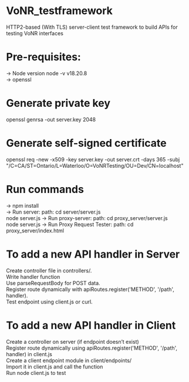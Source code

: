 # VoNR_testframework
 HTTP2-based (With TLS) server-client test framework  to build APIs for testing VoNR interfaces


# Pre-requisites:
-> Node version
  node -v 
  v18.20.8<br>
-> openssl


# Generate private key
openssl genrsa -out server.key 2048

# Generate self-signed certificate
openssl req -new -x509 -key server.key -out server.crt -days 365 -subj "/C=CA/ST=Ontario/L=Waterloo/O=VoNRTesting/OU=Dev/CN=localhost"

# Run commands
-> npm install<br>
-> Run server:
  path: cd server/server.js<br>
  node server.js
-> Run proxy-server:
  path: cd proxy_server/server.js<br>
  node server.js
-> Run Proxy Request Tester:
  path: cd proxy_server/index.html<br>
    
# To add a new API handler in Server
Create controller file in controllers/.<br>
Write handler function<br>
Use parseRequestBody for POST data.<br>
Register route dynamically with apiRoutes.register('METHOD', '/path', handler).<br>
Test endpoint using client.js or curl.<br>

# To add a new API handler in Client
Create a controller on server (if endpoint doesn’t exist)<br>
Register route dynamically using apiRoutes.register('METHOD', '/path', handler) in client.js<br>
Create a client endpoint module in client/endpoints/<br>
Import it in client.js and call the function<br>
Run node client.js to test<br>
